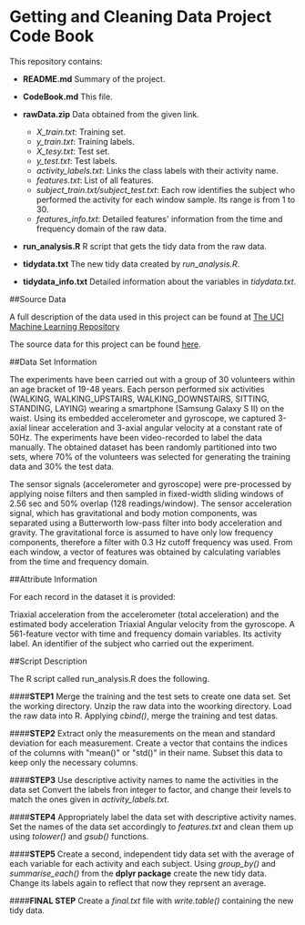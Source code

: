 # **Getting and Cleaning Data Project Code Book**


This repository contains:

* **README.md** Summary of the project.

* **CodeBook.md** This file.

* **rawData.zip** Data obtained from the given link.

    * *X_train.txt*: Training set.
    * *y_train.txt*: Training labels.
    * *X_tesy.txt*: Test set.
    * *y_test.txt*: Test labels.
    * *activity_labels.txt*: Links the class labels with their activity name.
    * *features.txt*: List of all features.
    *  *subject_train.txt/subject_test.txt*: Each row identifies the subject who performed the activity for each window sample. Its range is from 1 to 30.
    * *features_info.txt*: Detailed features' information from the time and frequency domain of the raw data.

* **run_analysis.R** R script that gets the tidy data from the raw data.

* **tidydata.txt** The new tidy data created by *run_analysis.R*.

* **tidydata_info.txt** Detailed information about the variables in *tidydata.txt*.

##Source Data

A full description of the data used in this project can be found at [The UCI Machine Learning Repository](http://archive.ics.uci.edu/ml/datasets/Human+Activity+Recognition+Using+Smartphones)

The source data for this project can be found [here](https://d396qusza40orc.cloudfront.net/getdata%2Fprojectfiles%2FUCI%20HAR%20Dataset.zip).

##Data Set Information

The experiments have been carried out with a group of 30 volunteers within an age bracket of 19-48 years. Each person performed six activities (WALKING, WALKING_UPSTAIRS, WALKING_DOWNSTAIRS, SITTING, STANDING, LAYING) wearing a smartphone (Samsung Galaxy S II) on the waist. Using its embedded accelerometer and gyroscope, we captured 3-axial linear acceleration and 3-axial angular velocity at a constant rate of 50Hz. The experiments have been video-recorded to label the data manually. The obtained dataset has been randomly partitioned into two sets, where 70% of the volunteers was selected for generating the training data and 30% the test data.

The sensor signals (accelerometer and gyroscope) were pre-processed by applying noise filters and then sampled in fixed-width sliding windows of 2.56 sec and 50% overlap (128 readings/window). The sensor acceleration signal, which has gravitational and body motion components, was separated using a Butterworth low-pass filter into body acceleration and gravity. The gravitational force is assumed to have only low frequency components, therefore a filter with 0.3 Hz cutoff frequency was used. From each window, a vector of features was obtained by calculating variables from the time and frequency domain.

##Attribute Information

For each record in the dataset it is provided:

Triaxial acceleration from the accelerometer (total acceleration) and the estimated body acceleration Triaxial Angular velocity from the gyroscope. A 561-feature vector with time and frequency domain variables. Its activity label. An identifier of the subject who carried out the experiment.

##Script Description

The R script called run_analysis.R does the following.

####**STEP1** Merge the training and the test sets to create one data set.
Set the working directory.
Unzip the raw data into the woorking directory.
Load the raw data into R.
Applying *cbind()*, merge the training and test datas.

####**STEP2** Extract only the measurements on the mean and standard deviation for each measurement.
Create a vector that contains the indices of the columns with "mean()" or "std()" in their name.
Subset this data to keep only the necessary columns.

####**STEP3** Use descriptive activity names to name the activities in the data set
Convert the labels fron integer to factor, and change their levels to match the ones given in *activity_labels.txt*.

####**STEP4** Appropriately label the data set with descriptive activity names.
Set the names of the data set accordingly to *features.txt* and clean them up using *tolower()* and *gsub()* functions.

####**STEP5** Create a second, independent tidy data set with the average of each variable for each activity and each subject.
Using *group_by()* and *summarise_each()* from the **dplyr package** create the new tidy data.
Change its labels again to reflect that now they reprsent an average.

####**FINAL STEP**
Create a *final.txt* file with *write.table()* containing the new tidy data.